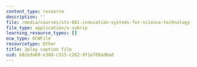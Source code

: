 ```yaml
---
content_type: resource
description: ''
file: /media/courses/sts-081-innovation-systems-for-science-technology-energy-manufacturing-and-health-spring-2017/b82eda69e38dc515c2629f1ef68ad8ad_Qo2B2y6cLf4.srt
file_type: application/x-subrip
learning_resource_types: []
ocw_type: OCWFile
resourcetype: Other
title: 3play caption file
uid: b82eda69-e38d-c515-c262-9f1ef68ad8ad
---
```

